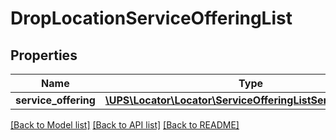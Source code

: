# DropLocationServiceOfferingList

## Properties
Name | Type | Description | Notes
------------ | ------------- | ------------- | -------------
**service_offering** | [**\UPS\Locator\Locator\ServiceOfferingListServiceOffering[]**](ServiceOfferingListServiceOffering.md) |  | 

[[Back to Model list]](../../README.md#documentation-for-models) [[Back to API list]](../../README.md#documentation-for-api-endpoints) [[Back to README]](../../README.md)

